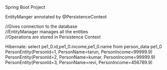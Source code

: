 


Spring Boot Project  

EntityManger annotated by @PersistenceContext  

//Gives connection to the database  
	//EntityManager manages all the entities  
	//Operations are stored in Persistence Context  
	
	

Hibernate: select pe1_0.id,pe1_0.income,pe1_0.name from person_data pe1_0  
PersonEntity(PersonId=1, PersonName=tarun, PersonIncome=99999.9)  
PersonEntity(PersonId=2, PersonName=kumar, PersonIncome=99999.9)  
PersonEntity(PersonId=3, PersonName=revi, PersonIncome=456789.9)  
 
